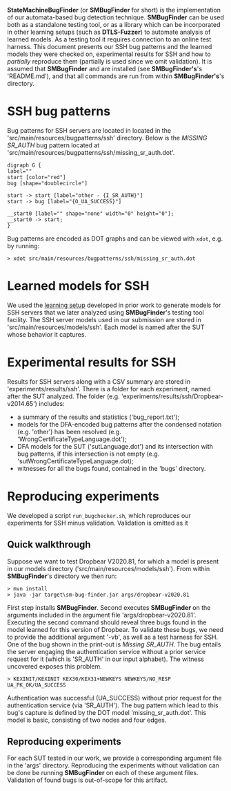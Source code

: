**StateMachineBugFinder** (or **SMBugFinder** for short) is the implementation of our automata-based bug detection technique.
**SMBugFinder** can be used both as a standalone testing tool, or as a library which can be incorporated in other learning setups (such as **DTLS-Fuzzer**) to automate analysis of learned models.
As a testing tool it requires connection to an online test harness.
This document presents our SSH bug patterns and the learned models they were checked on, experimental results for SSH and how to *partially* reproduce them (partially is used since we omit validation).
It is assumed that **SMBugFinder** and are installed (see **SMBugFinder's**'s 'README.md'), and that all commands are run from within **SMBugFinder's**'s directory.

# SSH bug patterns

Bug patterns for SSH servers are located in located in the 'src/main/resources/bugpatterns/ssh' directory.
Below is the *MISSING SR_AUTH* bug pattern located at 'src/main/resources/bugpatterns/ssh/missing_sr_auth.dot'. 

```
digraph G {
label=""
start [color="red"]
bug [shape="doublecircle"]

start -> start [label="other - {I_SR_AUTH}"]
start -> bug [label="{O_UA_SUCCESS}"]

__start0 [label="" shape="none" width="0" height="0"];
__start0 -> start;
}

```

Bug patterns are encoded as DOT graphs and can be viewed with `xdot`, e.g. by running:

    > xdot src/main/resources/bugpatterns/ssh/missing_sr_auth.dot

# Learned models for SSH

We used the [learning setup][sshharness]  developed in prior work to generate models for SSH servers that we later analyzed using **SMBugFinder**'s testing tool facility.
The SSH server models used in our submission are stored in 'src/main/resources/models/ssh'.
Each model is named after the SUT whose behavior it captures.

# Experimental results for SSH

Results for SSH servers along with a CSV summary are stored in 'experiments/results/ssh'.
There is a folder for each experiment, named after the SUT analyzed. 
The folder (e.g. 'experiments/results/ssh/Dropbear-v2014.65') includes:

 - a summary of the results and statistics ('bug_report.txt');
 - models for the DFA-encoded bug patterns after the condensed notation (e.g. 'other') has been resolved (e.g. 'WrongCertificateTypeLanguage.dot');
 - DFA models for the SUT ('sutLanguage.dot') and its intersection with bug patterns, if this intersection is not empty (e.g. 'sutWrongCertificateTypeLanguage.dot);
 - witnesses for all the bugs found, contained in the 'bugs' directory.

# Reproducing experiments

We developed a script `run_bugchecker.sh`, which reproduces our experiments for SSH minus validation.
Validation is omitted as it 



## Quick walkthrough

Suppose we want to test Dropbear V2020.81, for which a model is present in our models directory ('src/main/resources/models/ssh').
From within **SMBugFinder**'s directory we then run:

    > mvn install
    > java -jar target\sm-bug-finder.jar args/dropbear-v2020.81
    
First step installs **SMBugFinder**. 
Second executes **SMBugFinder** on the arguments included in the argument file 'args/dropbear-v2020.81'.
Executing the second command should reveal three bugs found in the model learned for this version of Dropbear.
To validate these bugs, we need to provide the additional argument '-vb', as well as a test harness for SSH.
One of the bug shown in the print-out is *Missing SR_AUTH*.
The bug entails the server engaging the authentication service without a prior service request for it (which is 'SR_AUTH' in our input alphabet).
The witness uncovered exposes this problem.

    > KEXINIT/KEXINIT KEX30/KEX31+NEWKEYS NEWKEYS/NO_RESP UA_PK_OK/UA_SUCCESS

Authentication was successful (UA_SUCCESS) without prior request for the authentication service (via 'SR_AUTH'). 
The bug pattern which lead to this bug's capture is defined by the DOT model 'missing_sr_auth.dot'. 
This model is basic, consisting of two nodes and four edges.

## Reproducing experiments

For each SUT tested in our work, we provide a corresponding argument file in the 'args' directory.
Reproducing the experiments without validation can be done be running **SMBugFinder** on each of these argument files.
Validation of found bugs is out-of-scope for this artifact.

[sshharness]:https://easy.dans.knaw.nl/ui/datasets/id/easy-dataset:77503